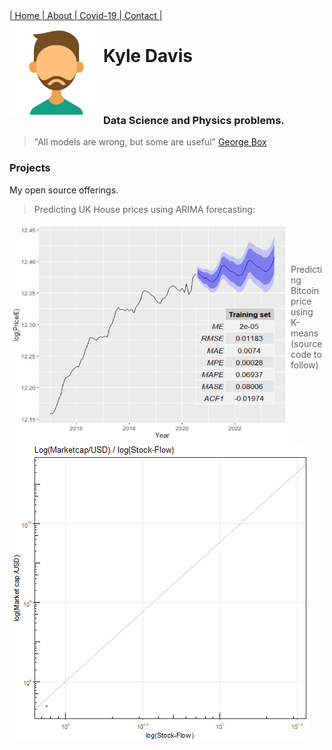
<div class="vertical-menu">
  <a href="index.md" class="active">| Home </a>
  <a href="About.md">| About </a>
  <a href="covid-19.md">| Covid-19 </a>
  <a href="contact.md">| Contact |</a>
</div>


<img src="avatar.jpg" align="left" height="150" width="150" >

# Kyle Davis 

<br>

<br>

                               

### Data Science and Physics problems.

> "All models are wrong, but some are useful" [George Box](https://en.wikipedia.org/wiki/George_E._P._Box "https://en.wikipedia.org/wiki/George_E._P._Box") 

### Projects

My open source offerings.


>Predicting UK House prices using ARIMA forecasting:                       



<a href="https://rpubs.com/kdavis91_/UK_Housing_forecast"><img src="chunk.png" align="left" height="350" width="450" ></a>
<br>
<br>
<br>

>Predicting Bitcoin price using K-means (source code to follow)

![alt text](test.gif "K means bitcoin")
                       
                
